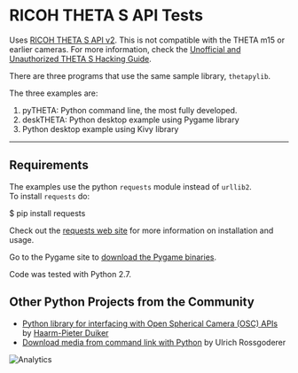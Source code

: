RICOH THETA S API Tests
=======================

Uses [RICOH THETA S API v2](https://developers.theta360.com/en/docs/v2/api_reference/).
This is not compatible with the THETA m15 or earlier cameras.
For more information, check the [Unofficial and Unauthorized THETA S Hacking
Guide](http://codetricity.github.io/theta-s/index.html).

There are three programs that use the same sample library, `thetapylib`.

The three examples are:

1. pyTHETA: Python command line, the most fully developed.
2. deskTHETA: Python desktop example using Pygame library
3. Python desktop example using Kivy library

---

Requirements
------------

The examples use the python `requests` module instead of `urllib2`.  
To install `requests` do:

  $ pip install requests

Check out the [requests web site](http://docs.python-requests.org/) for
more information on installation and usage.

Go to the Pygame site to [download the Pygame binaries](http://pygame.org/download.shtml).

Code was tested with Python 2.7.

## Other Python Projects from the Community

* [Python library for interfacing with Open Spherical Camera (OSC) APIs](https://github.com/hpd/OpenSphericalCamera) by
[Haarm-Pieter Duiker](http://duikerresearch.com/about/)
* [Download media from command link with Python](https://github.com/theta360developers/python-download-rossgoderer) by
Ulrich Rossgoderer

![Analytics](https://ga-beacon.appspot.com/UA-73311422-5/theta-s-api-tests)
